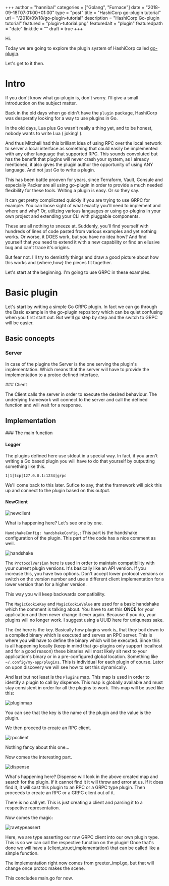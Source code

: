 +++
author = "hannibal"
categories = ["Golang", "Furnace"]
date = "2018-09-18T07:01:00+01:00"
type = "post"
title = "HashiCorp go-plugin tutorial"
url = "/2018/09/18/go-plugin-tutorial"
description = "HashiCorp Go-plugin tutorial"
featured = "plugin-tutorial.png"
featuredalt = "plugin"
featuredpath = "date"
linktitle = ""
draft = true
+++

Hi.

Today we are going to explore the plugin system of HashiCorp called [go-plugin](http://github.com/hashicorp/go-plugin).

Let's get to it then.

# Intro

If you don't know what go-plugin is, don't worry. I'll give a small introduction on the subject matter.

Back in the old days when go didn't have the `plugin` package, HashiCorp was desperatly looking for a way to use plugins in Go.

In the old days, Lua plus Go wasn't really a thing yet, and to be honest, nobody wants to write Lua ( joking! ).

And thus Mitchell had this brilliant idea of using RPC over the local network to server a local interface as something that could easily be implemented with any other language that supported RPC. This sounds convoluted but has the benefit that plugins will never crash your system, as I already mentioned, it also gives the plugin author the opportunity of using ANY language. And not just Go to write a plugin.

This has been battle prooven for years, since Terraform, Vault, Consule and especially Packer are all using go-plugin in order to provide a much needed flexibility for these tools. Writing a plugin is easy. Or so they say.

It can get pretty complicated quickly if you are trying to use GRPC for example. You can loose sight of what exactly you'll need to implement and where and why? Or, utilizing various languages or using go-plugins in your own project and extending your CLI with pluggable components.

These are all nothing to sneeze at. Suddenly, you'll find yourself with hundreds of lines of
code pasted from various examples and yet nothing works. Or worse, it DOES work, but you have no idea how? And find
yourself that you need to extend it with a new capability or find an ellusive bug and can't trace it's origins.

But fear not. I'll try to demistify things and draw a good picture about how this works and {where,how} the pieces fit together.

Let's start at the beginning. I'm going to use GRPC in these examples.

# Basic plugin

Let's start by writing a simple Go GRPC plugin. In fact we can go through the Basic example in the go-plugin repository which can be quiet confusing when you first start out. But we'll go step by step and the switch to GRPC will be easier.

## Basic concepts

### Server

In case of the plugins the Server is the one serving the plugin's implementation. Which means that the server will have to provide the implementation to a protoc defined interface.

### Client

The Client calls the server in order to execute the desired behaviour. The underlying framework will connect to the server and call the defined function and will wait for a response.

## Implementation

### The main function

#### Logger

The plugins defined here use stdout in a special way. In fact, if you aren't writing a Go based plugin you will have to do that yourself by outputting something like this.

~~~
1|1|tcp|127.0.0.1:1234|grpc
~~~

We'll come back to this later. Sufice to say, that the framework will pick this up and connect to the plugin based on this output.

#### NewClient

![newclient](/img/go-plugin/new_client.png)

What is happening here? Let's see one by one.

`HandshakeConfig: handshakeConfig,`: This part is the handshake configuration of the plugin. This part of the code has a nice comment as well.

![handshake](/img/go-plugin/handshake.png)

The `ProtocolVersion` here is used in order to maintain compatibility with your current plugin versions. It's basically like an API version. If you increase this, you have two options. Don't accept lower protocol versions or switch on the version number and use a different client implementation for a lower version than for a higher version.

This way you will keep backwards compatibility.

The `MagicCookieKey` and `MagicCookieValue` are used for a basic handshake which the comment is talking about. You have to set this **ONCE** for your application and then never change it ever again. Because if you do, your plugins will no longer work. I suggest using a UUID here for uniquness sake.

The `Cmd` here is the key. Basically how plugins work is, that they boil down to a compiled binary which is executed and serves an RPC server. This is where you will have to define the binary which will be executed. Since this is all happening locally (keep in mind that go-plugins only support localhost and for a good reason) these binaries will most likely sit next to your application's binary or in a pre-configured global location. Something like `~/.config/my-app/plugins`. This is individual for each plugin of course. Lator on upon discovery we will see how to set this dynamically.

And last but not least is the `Plugins` map. This map is used in order to identify a plugin to call by dispense. This map is globally available and must stay consistent in order for all the plugins to work. This map will be used like this:

![pluginmap](/img/go-plugin/plugin_map.png)

You can see that the key is the name of the plugin and the value is the plugin.

We then proceed to create an RPC client.

![rpcclient](/img/go-plugin/rpc_client.png)

Nothing fancy about this one...

Now comes the interesting part.

![dispense](/img/go-plugin/dispense.png)

What's happening here? Dispense will look in the above created map and search for the plugin. If it cannot find it it will throw and error at us. If it does find it, it will cast this plugin to an RPC or a GRPC type plugin. Then proceeds to create an RPC or a GRPC client out of it.

There is no call yet. This is just creating a client and parsing it to a respective representation.

Now comes the magic:

![rawtypeassert](/img/go-plugin/raw_type_assert.png)

Here, we are type asserting our raw GRPC client into our own plugin type. This is so we can call the respective function on the plugin! Once that's done we will have a {client,struct,implementation} that can be called like a simple function.

The implementation right now comes from greeter_impl.go, but that will change once protoc makes the scene.

This concludes main.go for now.
